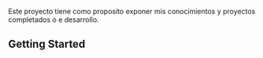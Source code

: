 Este proyecto tiene como proposito exponer mis conocimientos y proyectos completados o e desarrollo.

## Getting Started


